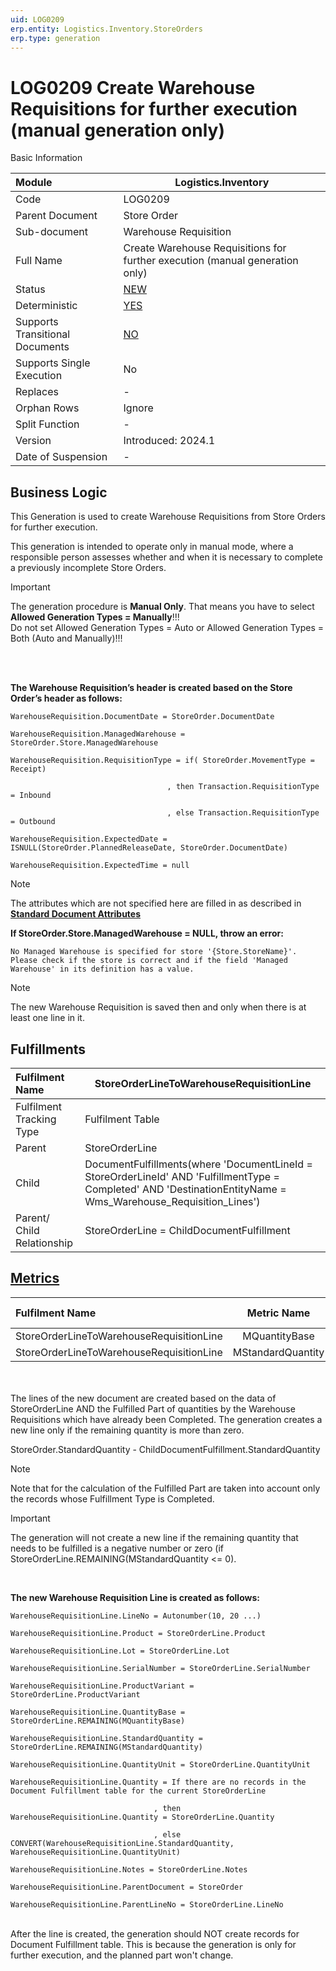 ```yaml
---
uid: LOG0209
erp.entity: Logistics.Inventory.StoreOrders
erp.type: generation
---
```


# LOG0209 Create Warehouse Requisitions for further execution (manual generation only)

 Basic Information

| Module                          | Logistics.Inventory                                          |
| :------------------------------ | ------------------------------------------------------------ |
| Code                            | LOG0209                                                      |
| Parent Document                 | Store Order                                                  |
| Sub-document                    | Warehouse Requisition                                        |
| Full Name                       | Create Warehouse Requisitions for further execution (manual generation only) |
| Status                          | [NEW](xref:generation-procedures-update)                     |
| Deterministic                   | [YES](xref:deterministic-generations)                        |
| Supports Transitional Documents | [NO](xref:transitional-documents)                            |
| Supports Single Execution       | No                                                           |
| Replaces                        | -                                                            |
| Orphan Rows                     | Ignore                                                       |
| Split Function                  | -                                                            |
| Version                         | Introduced: 2024.1                                           |
| Date of Suspension              | -                                                            |

##  Business Logic

This Generation is used to create Warehouse Requisitions from Store Orders for further execution. 

This generation is intended to operate only in manual mode, where a responsible person assesses whether and when it is necessary to complete a previously incomplete Store Orders.

> [!Important]
> The generation procedure is **Manual Only**. That means you have to select **Allowed Generation Types = Manually**!!! <br>
> Do not set Allowed Generation Types = Auto or Allowed Generation Types = Both (Auto and Manually)!!!

<br><br>

**The Warehouse Requisition’s header is created based on the Store Order’s header as follows:**

```
WarehouseRequisition.DocumentDate = StoreOrder.DocumentDate

WarehouseRequisition.ManagedWarehouse = StoreOrder.Store.ManagedWarehouse

WarehouseRequisition.RequisitionType = if( StoreOrder.MovementType = Receipt) 

                                   , then Transaction.RequisitionType = Inbound

                                   , else Transaction.RequisitionType = Outbound

WarehouseRequisition.ExpectedDate = ISNULL(StoreOrder.PlannedReleaseDate, StoreOrder.DocumentDate)

WarehouseRequisition.ExpectedTime = null
```

> [!Note]
> The attributes which are not specified here are filled in as described in **[Standard Document Attributes](../reference/standard-document-attributes.md)**

**If StoreOrder.Store.ManagedWarehouse = NULL, throw an error:**
```
No Managed Warehouse is specified for store '{Store.StoreName}'.
Please check if the store is correct and if the field 'Managed Warehouse' in its definition has a value.
```

> [!Note]
> The new Warehouse Requisition is saved then and only when there is at least one line in it.



## Fulfillments

| Fulfilment Name            | StoreOrderLineToWarehouseRequisitionLine                     |
| :------------------------- | ------------------------------------------------------------ |
| Fulfilment Tracking Type   | Fulfilment Table                                             |
| Parent                     | StoreOrderLine                                               |
| Child                      | DocumentFulfillments(where 'DocumentLineId = StoreOrderLineId' AND  'FulfillmentType = Completed' AND 'DestinationEntityName =  Wms_Warehouse_Requisition_Lines') |
| Parent/ Child Relationship | StoreOrderLine = ChildDocumentFulfillment                    |



## [Metrics](../reference/metrics.md)

| Fulfilment Name                          |  Metric Name  |              Measurement Unit              | Parent Value                | Fulfilment Table Value           | New Record |
| :--------------------------------------- | :-----------: | :----------------------------------------: | :-------------------------- | :------------------------------- | :--------- |
| StoreOrderLineToWarehouseRequisitionLine | MQuantityBase | StoreOrderLine.Product.BaseMeasurementUnit | StoreOrderLine.QuantityBase | DocumentFulfillment.QuantityBase | NO |
| StoreOrderLineToWarehouseRequisitionLine | MStandardQuantity | StoreOrderLine.Product.BaseMeasurementUnit | StoreOrderLine.StandardQuantityBase | DocumentFulfillment.StandardQuantity | YES |

<br/><br/>
The lines of the new document are created based on the data of StoreOrderLine AND the Fulfilled Part of quantities by the Warehouse Requisitions which have already been Completed.
The generation creates a new line only if the remaining quantity is more than zero.

StoreOrder.StandardQuantity - ChildDocumentFulfillment.StandardQuantity

> [!Note]
> Note that for the calculation of the Fulfilled Part are taken into account only the records whose Fulfillment Type is Completed.

> [!Important]
> The generation will not create a new line if the remaining quantity that needs to be fulfilled is a negative number or zero (if StoreOrderLine.REMAINING(MStandardQuantity <= 0).

<br/>


**The new Warehouse Requisition Line is created as follows:**

```
WarehouseRequisitionLine.LineNo = Autonumber(10, 20 ...)

WarehouseRequisitionLine.Product = StoreOrderLine.Product

WarehouseRequisitionLine.Lot = StoreOrderLine.Lot

WarehouseRequisitionLine.SerialNumber = StoreOrderLine.SerialNumber

WarehouseRequisitionLine.ProductVariant = StoreOrderLine.ProductVariant

WarehouseRequisitionLine.QuantityBase = StoreOrderLine.REMAINING(MQuantityBase)

WarehouseRequisitionLine.StandardQuantity = StoreOrderLine.REMAINING(MStandardQuantity)

WarehouseRequisitionLine.QuantityUnit = StoreOrderLine.QuantityUnit

WarehouseRequisitionLine.Quantity = If there are no records in the Document Fulfillment table for the current StoreOrderLine

                                , then WarehouseRequisitionLine.Quantity = StoreOrderLine.Quantity

                                , else CONVERT(WarehouseRequisitionLine.StandardQuantity, WarehouseRequisitionLine.QuantityUnit)

WarehouseRequisitionLine.Notes = StoreOrderLine.Notes

WarehouseRequisitionLine.ParentDocument = StoreOrder

WarehouseRequisitionLine.ParentLineNo = StoreOrderLine.LineNo
```
<br/> 
After the line is created, the generation should NOT create records for Document Fulfillment table. This is because the generation is only for further execution, and the planned part won't change.

